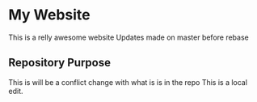 # My Website

This is a relly awesome website
Updates made on master before rebase

## Repository Purpose

This is will be a conflict change with what is is in the repo
This is a local edit.
